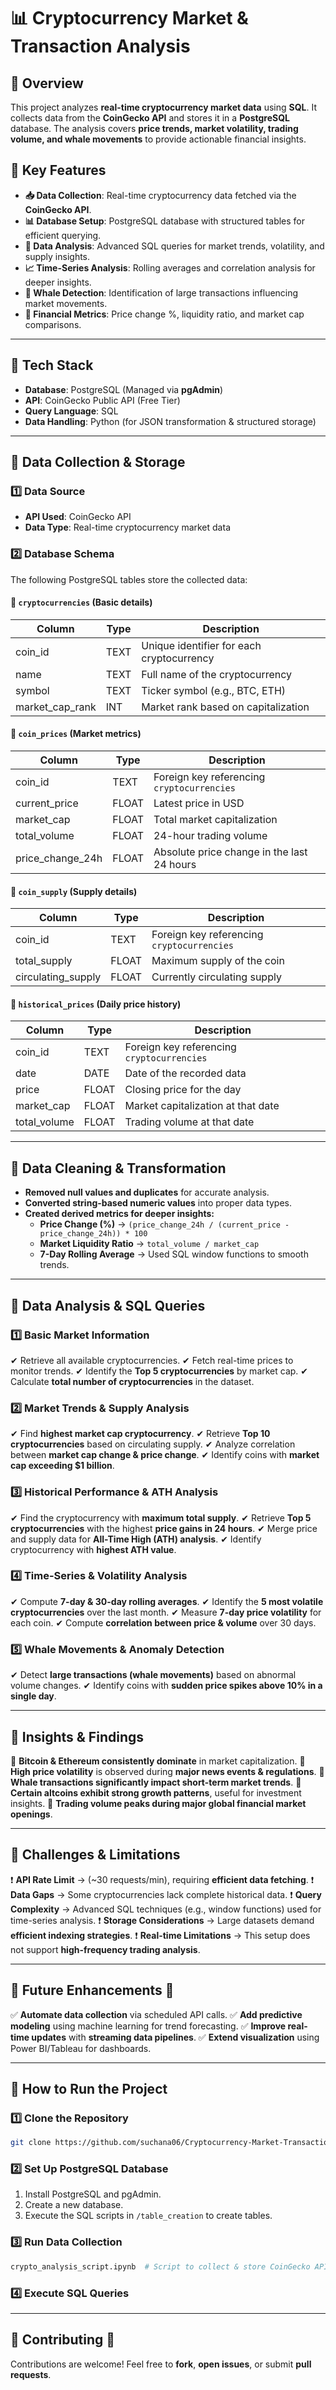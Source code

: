 # 📊 Cryptocurrency Market & Transaction Analysis

## 🔹 Overview
This project analyzes **real-time cryptocurrency market data** using **SQL**. It collects data from the **CoinGecko API** and stores it in a **PostgreSQL** database. The analysis covers **price trends, market volatility, trading volume, and whale movements** to provide actionable financial insights.

## 🔹 Key Features
- **📥 Data Collection**: Real-time cryptocurrency data fetched via the **CoinGecko API**.
- **📊 Database Setup**: PostgreSQL database with structured tables for efficient querying.
- **🔎 Data Analysis**: Advanced SQL queries for market trends, volatility, and supply insights.
- **📈 Time-Series Analysis**: Rolling averages and correlation analysis for deeper insights.
- **🐋 Whale Detection**: Identification of large transactions influencing market movements.
- **📌 Financial Metrics**: Price change %, liquidity ratio, and market cap comparisons.

---

## 🔹 Tech Stack
- **Database**: PostgreSQL (Managed via **pgAdmin**)
- **API**: CoinGecko Public API (Free Tier)
- **Query Language**: SQL
- **Data Handling**: Python (for JSON transformation & structured storage)

---

## 🔹 Data Collection & Storage
### **1️⃣ Data Source**
- **API Used**: CoinGecko API
- **Data Type**: Real-time cryptocurrency market data

### **2️⃣ Database Schema**
The following PostgreSQL tables store the collected data:

#### 📌 `cryptocurrencies` (Basic details)
| Column | Type | Description |
|--------|------|-------------|
| coin_id | TEXT | Unique identifier for each cryptocurrency |
| name | TEXT | Full name of the cryptocurrency |
| symbol | TEXT | Ticker symbol (e.g., BTC, ETH) |
| market_cap_rank | INT | Market rank based on capitalization |

#### 📌 `coin_prices` (Market metrics)
| Column | Type | Description |
|--------|------|-------------|
| coin_id | TEXT | Foreign key referencing `cryptocurrencies` |
| current_price | FLOAT | Latest price in USD |
| market_cap | FLOAT | Total market capitalization |
| total_volume | FLOAT | 24-hour trading volume |
| price_change_24h | FLOAT | Absolute price change in the last 24 hours |

#### 📌 `coin_supply` (Supply details)
| Column | Type | Description |
|--------|------|-------------|
| coin_id | TEXT | Foreign key referencing `cryptocurrencies` |
| total_supply | FLOAT | Maximum supply of the coin |
| circulating_supply | FLOAT | Currently circulating supply |

#### 📌 `historical_prices` (Daily price history)
| Column | Type | Description |
|--------|------|-------------|
| coin_id | TEXT | Foreign key referencing `cryptocurrencies` |
| date | DATE | Date of the recorded data |
| price | FLOAT | Closing price for the day |
| market_cap | FLOAT | Market capitalization at that date |
| total_volume | FLOAT | Trading volume at that date |

---

## 🔹 Data Cleaning & Transformation
- **Removed null values and duplicates** for accurate analysis.
- **Converted string-based numeric values** into proper data types.
- **Created derived metrics for deeper insights:**
  - **Price Change (%)** → `(price_change_24h / (current_price - price_change_24h)) * 100`
  - **Market Liquidity Ratio** → `total_volume / market_cap`
  - **7-Day Rolling Average** → Used SQL window functions to smooth trends.

---

## 🔹 Data Analysis & SQL Queries
### **1️⃣ Basic Market Information**
✔ Retrieve all available cryptocurrencies.
✔ Fetch real-time prices to monitor trends.
✔ Identify the **Top 5 cryptocurrencies** by market cap.
✔ Calculate **total number of cryptocurrencies** in the dataset.

### **2️⃣ Market Trends & Supply Analysis**
✔ Find **highest market cap cryptocurrency**.
✔ Retrieve **Top 10 cryptocurrencies** based on circulating supply.
✔ Analyze correlation between **market cap change & price change**.
✔ Identify coins with **market cap exceeding $1 billion**.

### **3️⃣ Historical Performance & ATH Analysis**
✔ Find the cryptocurrency with **maximum total supply**.
✔ Retrieve **Top 5 cryptocurrencies** with the highest **price gains in 24 hours**.
✔ Merge price and supply data for **All-Time High (ATH) analysis**.
✔ Identify cryptocurrency with **highest ATH value**.

### **4️⃣ Time-Series & Volatility Analysis**
✔ Compute **7-day & 30-day rolling averages**.
✔ Identify the **5 most volatile cryptocurrencies** over the last month.
✔ Measure **7-day price volatility** for each coin.
✔ Compute **correlation between price & volume** over 30 days.

### **5️⃣ Whale Movements & Anomaly Detection**
✔ Detect **large transactions (whale movements)** based on abnormal volume changes.
✔ Identify coins with **sudden price spikes above 10% in a single day**.

---

## 🔹 Insights & Findings
🔹 **Bitcoin & Ethereum consistently dominate** in market capitalization.
🔹 **High price volatility** is observed during **major news events & regulations**.
🔹 **Whale transactions significantly impact short-term market trends**.
🔹 **Certain altcoins exhibit strong growth patterns**, useful for investment insights.
🔹 **Trading volume peaks during major global financial market openings**.

---

## 🔹 Challenges & Limitations
❗ **API Rate Limit** → (~30 requests/min), requiring **efficient data fetching**.
❗ **Data Gaps** → Some cryptocurrencies lack complete historical data.
❗ **Query Complexity** → Advanced SQL techniques (e.g., window functions) used for time-series analysis.
❗ **Storage Considerations** → Large datasets demand **efficient indexing strategies**.
❗ **Real-time Limitations** → This setup does not support **high-frequency trading analysis**.

---

## 🔹 Future Enhancements 🚀
✅ **Automate data collection** via scheduled API calls.
✅ **Add predictive modeling** using machine learning for trend forecasting.
✅ **Improve real-time updates** with **streaming data pipelines**.
✅ **Extend visualization** using Power BI/Tableau for dashboards.

---

## 🔹 How to Run the Project
### **1️⃣ Clone the Repository**
```sh
git clone https://github.com/suchana06/Cryptocurrency-Market-Transaction-Analysis.git
```

### **2️⃣ Set Up PostgreSQL Database**
1. Install PostgreSQL and pgAdmin.
2. Create a new database.
3. Execute the SQL scripts in `/table_creation` to create tables.

### **3️⃣ Run Data Collection**
```sh
crypto_analysis_script.ipynb  # Script to collect & store CoinGecko API data
```

### **4️⃣ Execute SQL Queries**
---

## 🔹 Contributing 🤝
Contributions are welcome! Feel free to **fork**, **open issues**, or submit **pull requests**.
